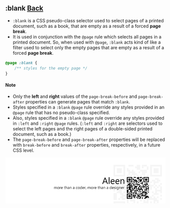 ## :blank [**Back**](./../pseudoClass.md)

- `:blank` is a CSS pseudo-class selector used to select pages of a printed document, such as a book, that are empty as a result of a forced **page break**.
- It is used in conjunction with the `@page` rule which selects all pages in a printed document. So, when used with `@page`, `:blank` acts kind of like a filter used to select only the empty pages that are empty as a result of a forced **page break**.

```css
@page :blank {
    /** styles for the empty page */
}

```

#### Note

- Only the **left** and **right** values of the `page-break-before` and `page-break-after` properties can generate pages that match `:blank`.
- Styles specified in a `:blank` `@page` rule override any styles provided in an `@page` rule that has no pseudo-class specified.
- Also, styles specified in a `:blank` `@page` rule override any styles provided in `:left` and `:right` `@page` rules. (`:left` and `:right` are selectors used to select the left pages and the right pages of a double-sided printed document, such as a book.)
- The `page-break-before` and `page-break-after` properties will be replaced with `break-before` and `break-after` properties, respectively, in a future CSS level.

<a href="http://aleen42.github.io/" target="_blank" ><img src="./../../../pic/tail.gif"></a>
